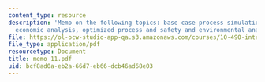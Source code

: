 ```yaml
---
content_type: resource
description: 'Memo on the following topics: base case process simulation, base case
  economic analysis, optimized process and safety and environmental analysis'
file: https://ol-ocw-studio-app-qa.s3.amazonaws.com/courses/10-490-integrated-chemical-engineering-i-fall-2006/bcf8ad0aeb2a66d7eb66dcb46ad68e03_memo_11.pdf
file_type: application/pdf
resourcetype: Document
title: memo_11.pdf
uid: bcf8ad0a-eb2a-66d7-eb66-dcb46ad68e03
---
```

